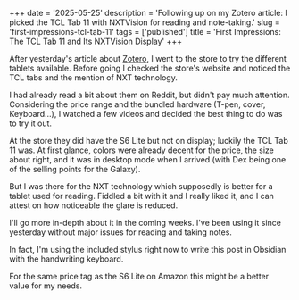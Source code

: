 +++
date = '2025-05-25'
description = 'Following up on my Zotero article: I picked the TCL Tab 11 with NXTVision for reading and note-taking.'
slug = 'first-impressions-tcl-tab-11'
tags = ['published']
title = 'First Impressions: The TCL Tab 11 and Its NXTVision Display'
+++

After yesterday's article about [Zotero](2025-05-23-multi-device-zotero.md), I went to the store to try the different tablets available. Before going I checked the store's website and noticed the TCL tabs and the mention of NXT technology.

I had already read a bit about them on Reddit, but didn't pay much attention. Considering the price range and the bundled hardware (T-pen, cover, Keyboard...), I watched a few videos and decided the best thing to do was to try it out.

At the store they did have the S6 Lite but not on display; luckily the TCL Tab 11 was. At first glance, colors were already decent for the price, the size about right, and it was in desktop mode when I arrived (with Dex being one of the selling points for the Galaxy).

But I was there for the NXT technology which supposedly is better for a tablet used for reading. Fiddled a bit with it and I really liked it, and I can attest on how noticeable the glare is reduced.

I'll go more in-depth about it in the coming weeks. I've been using it since yesterday without major issues for reading and taking notes.

In fact, I'm using the included stylus right now to write this post in Obsidian with the handwriting keyboard.

For the same price tag as the S6 Lite on Amazon this might be a better value for my needs.
